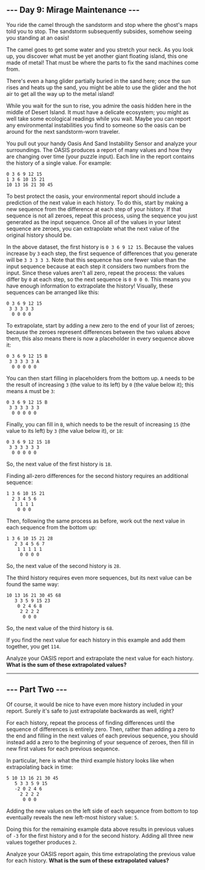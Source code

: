 ## --- Day 9: Mirage Maintenance ---

You ride the camel through the sandstorm and stop where the ghost's maps told you to stop. The sandstorm subsequently subsides, somehow seeing you standing at an oasis!

The camel goes to get some water and you stretch your neck. As you look up, you discover what must be yet another giant floating island, this one made of metal! That must be where the parts to fix the sand machines come from.

There's even a hang glider partially buried in the sand here; once the sun rises and heats up the sand, you might be able to use the glider and the hot air to get all the way up to the metal island!

While you wait for the sun to rise, you admire the oasis hidden here in the middle of Desert Island. It must have a delicate ecosystem; you might as well take some ecological readings while you wait. Maybe you can report any environmental instabilities you find to someone so the oasis can be around for the next sandstorm-worn traveler.

You pull out your handy Oasis And Sand Instability Sensor and analyze your surroundings. The OASIS produces a report of many values and how they are changing over time (your puzzle input). Each line in the report contains the history of a single value. For example:

```
0 3 6 9 12 15
1 3 6 10 15 21
10 13 16 21 30 45
```

To best protect the oasis, your environmental report should include a prediction of the next value in each history. To do this, start by making a new sequence from the difference at each step of your history. If that sequence is not all zeroes, repeat this process, using the sequence you just generated as the input sequence. Once all of the values in your latest sequence are zeroes, you can extrapolate what the next value of the original history should be.

In the above dataset, the first history is `0 3 6 9 12 15`. Because the values increase by `3` each step, the first sequence of differences that you generate will be `3 3 3 3 3`. Note that this sequence has one fewer value than the input sequence because at each step it considers two numbers from the input. Since these values aren't all zero, repeat the process: the values differ by `0` at each step, so the next sequence is `0 0 0 0`. This means you have enough information to extrapolate the history! Visually, these sequences can be arranged like this:

```
0 3 6 9 12 15
 3 3 3 3 3
  0 0 0 0
```

To extrapolate, start by adding a new zero to the end of your list of zeroes; because the zeroes represent differences between the two values above them, this also means there is now a placeholder in every sequence above it:

```
0 3 6 9 12 15 B
 3 3 3 3 3 A
  0 0 0 0 0
```

You can then start filling in placeholders from the bottom up. `A` needs to be the result of increasing `3` (the value to its left) by `0` (the value below it); this means `A` must be `3`:

```
0 3 6 9 12 15 B
 3 3 3 3 3 3
  0 0 0 0 0
```

Finally, you can fill in `B`, which needs to be the result of increasing `15` (the value to its left) by `3` (the value below it), or `18`:

```
0 3 6 9 12 15 18
 3 3 3 3 3 3
  0 0 0 0 0
```

So, the next value of the first history is `18`.

Finding all-zero differences for the second history requires an additional sequence:

```
1 3 6 10 15 21
  2 3 4 5 6
   1 1 1 1
    0 0 0
```

Then, following the same process as before, work out the next value in each sequence from the bottom up:

```
1 3 6 10 15 21 28
   2 3 4 5 6 7
    1 1 1 1 1
     0 0 0 0
```

So, the next value of the second history is `28`.

The third history requires even more sequences, but its next value can be found the same way:

```
10 13 16 21 30 45 68
   3 3 5 9 15 23
    0 2 4 6 8
     2 2 2 2
      0 0 0
```

So, the next value of the third history is `68`.

If you find the next value for each history in this example and add them together, you get `114`.

Analyze your OASIS report and extrapolate the next value for each history. **What is the sum of these extrapolated values?**

---

## --- Part Two ---

Of course, it would be nice to have even more history included in your report. Surely it's safe to just extrapolate backwards as well, right?

For each history, repeat the process of finding differences until the sequence of differences is entirely zero. Then, rather than adding a zero to the end and filling in the next values of each previous sequence, you should instead add a zero to the beginning of your sequence of zeroes, then fill in new first values for each previous sequence.

In particular, here is what the third example history looks like when extrapolating back in time:

```
5 10 13 16 21 30 45
   5 3 3 5 9 15
   -2 0 2 4 6
     2 2 2 2
      0 0 0
```

Adding the new values on the left side of each sequence from bottom to top eventually reveals the new left-most history value: `5`.

Doing this for the remaining example data above results in previous values of `-3` for the first history and `0` for the second history. Adding all three new values together produces `2`.

Analyze your OASIS report again, this time extrapolating the previous value for each history. **What is the sum of these extrapolated values?**
